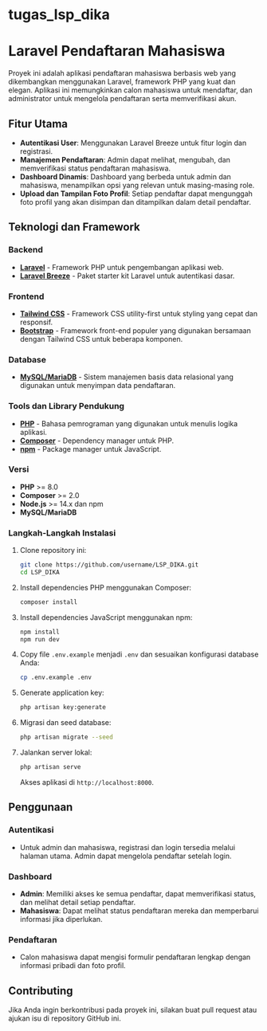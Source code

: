 # tugas_lsp_dika
# Laravel Pendaftaran Mahasiswa

Proyek ini adalah aplikasi pendaftaran mahasiswa berbasis web yang dikembangkan menggunakan Laravel, framework PHP yang kuat dan elegan. Aplikasi ini memungkinkan calon mahasiswa untuk mendaftar, dan administrator untuk mengelola pendaftaran serta memverifikasi akun.

## Fitur Utama

- **Autentikasi User**: Menggunakan Laravel Breeze untuk fitur login dan registrasi.
- **Manajemen Pendaftaran**: Admin dapat melihat, mengubah, dan memverifikasi status pendaftaran mahasiswa.
- **Dashboard Dinamis**: Dashboard yang berbeda untuk admin dan mahasiswa, menampilkan opsi yang relevan untuk masing-masing role.
- **Upload dan Tampilan Foto Profil**: Setiap pendaftar dapat mengunggah foto profil yang akan disimpan dan ditampilkan dalam detail pendaftar.

## Teknologi dan Framework

### Backend
- **[Laravel](https://laravel.com/)** - Framework PHP untuk pengembangan aplikasi web.
- **[Laravel Breeze](https://laravel.com/docs/8.x/starter-kits#breeze)** - Paket starter kit Laravel untuk autentikasi dasar.

### Frontend
- **[Tailwind CSS](https://tailwindcss.com/)** - Framework CSS utility-first untuk styling yang cepat dan responsif.
- **[Bootstrap](https://getbootstrap.com/)** - Framework front-end populer yang digunakan bersamaan dengan Tailwind CSS untuk beberapa komponen.

### Database
- **[MySQL/MariaDB](https://www.mysql.com/)** - Sistem manajemen basis data relasional yang digunakan untuk menyimpan data pendaftaran.

### Tools dan Library Pendukung
- **[PHP](https://www.php.net/)** - Bahasa pemrograman yang digunakan untuk menulis logika aplikasi.
- **[Composer](https://getcomposer.org/)** - Dependency manager untuk PHP.
- **[npm](https://www.npmjs.com/)** - Package manager untuk JavaScript.

### Versi
- **PHP** >= 8.0
- **Composer** >= 2.0
- **Node.js** >= 14.x dan npm
- **MySQL/MariaDB**

### Langkah-Langkah Instalasi
1. Clone repository ini:
    ```bash
    git clone https://github.com/username/LSP_DIKA.git
    cd LSP_DIKA
    ```

2. Install dependencies PHP menggunakan Composer:
    ```bash
    composer install
    ```

3. Install dependencies JavaScript menggunakan npm:
    ```bash
    npm install
    npm run dev
    ```

4. Copy file `.env.example` menjadi `.env` dan sesuaikan konfigurasi database Anda:
    ```bash
    cp .env.example .env
    ```

5. Generate application key:
    ```bash
    php artisan key:generate
    ```

6. Migrasi dan seed database:
    ```bash
    php artisan migrate --seed
    ```

7. Jalankan server lokal:
    ```bash
    php artisan serve
    ```

    Akses aplikasi di `http://localhost:8000`.

## Penggunaan

### Autentikasi
- Untuk admin dan mahasiswa, registrasi dan login tersedia melalui halaman utama. Admin dapat mengelola pendaftar setelah login.

### Dashboard
- **Admin**: Memiliki akses ke semua pendaftar, dapat memverifikasi status, dan melihat detail setiap pendaftar.
- **Mahasiswa**: Dapat melihat status pendaftaran mereka dan memperbarui informasi jika diperlukan.

### Pendaftaran
- Calon mahasiswa dapat mengisi formulir pendaftaran lengkap dengan informasi pribadi dan foto profil.

## Contributing

Jika Anda ingin berkontribusi pada proyek ini, silakan buat pull request atau ajukan isu di repository GitHub ini.

